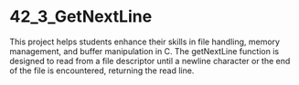 # 42_3_GetNextLine
This project helps students enhance their skills in file handling, memory management, and buffer manipulation in C. The getNextLine function is designed to read from a file descriptor until a newline character or the end of the file is encountered, returning the read line.
